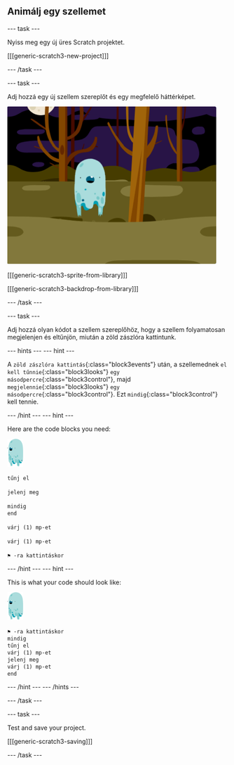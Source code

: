 ## Animálj egy szellemet

\--- task \---

Nyiss meg egy új üres Scratch projektet.

[[[generic-scratch3-new-project]]]

\--- /task \---

\--- task \---

Adj hozzá egy új szellem szereplőt és egy megfelelő háttérképet.

![képernyőkép](images/ghost-ghost.png)

[[[generic-scratch3-sprite-from-library]]]

[[[generic-scratch3-backdrop-from-library]]]

\--- /task \---

\--- task \---

Adj hozzá olyan kódot a szellem szereplőhöz, hogy a szellem folyamatosan megjelenjen és eltűnjön, miután a zöld zászlóra kattintunk.

\--- hints \--- \--- hint \---

A `zöld zászlóra kattintás`{:class="block3events"} után, a szellemednek `el kell tűnnie`{:class="block3looks"} `egy másodpercre`{:class="block3control"}, majd `megjelennie`{:class="block3looks"} `egy másodpercre`{:class="block3control"}. Ezt `mindig`{:class="block3control"} kell tennie.

\--- /hint \--- \--- hint \---

Here are the code blocks you need:

![szellem-szereplő](images/ghost-sprite.png)

```blocks3
tűnj el

jelenj meg

mindig
end

várj (1) mp-et

várj (1) mp-et

⚑ -ra kattintáskor
```

\--- /hint \--- \--- hint \---

This is what your code should look like:

![szellem-szereplő](images/ghost-sprite.png)

```blocks3
⚑ -ra kattintáskor
mindig
tűnj el
várj (1) mp-et
jelenj meg
várj (1) mp-et
end
```

\--- /hint \--- \--- /hints \---

\--- /task \---

\--- task \---

Test and save your project.

[[[generic-scratch3-saving]]]

\--- /task \---